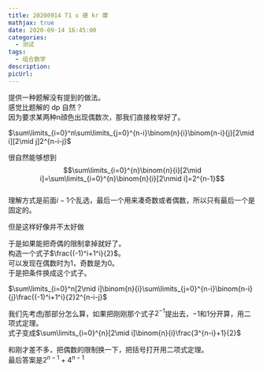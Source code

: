 ```yaml
---
title: 20200914 T1 s 德 kr 摩
mathjax: true
date: 2020-09-14 16:45:00
categories: 
  - 测试
tags: 
  - 组合数学
description: 
picUrl: 
---
```



提供一种题解没有提到的做法。  
感觉比题解的 dp 自然？  
因为要求某两种n顔色出现偶数次，那我们直接枚举好了。  

$\sum\limits_{i=0}^n\sum\limits_{j=0}^{n-i}\binom{n}{i}\binom{n-i}{j}[2\mid i][2\mid j]2^{n-i-j}$  

很自然能够想到$$\sum\limits_{i=0}^{n}\binom{n}{i}[2\mid i]=\sum\limits_{i=0}^{n}\binom{n}{i}[2\nmid i]=2^{n-1}$$   
理解方式是前面$i-1$个乱选，最后一个用来凑奇数或者偶数，所以只有最后一个是固定的。  

但是这样好像并不太好做  

于是如果能把奇偶的限制拿掉就好了。  
构造一个式子$\frac{(-1)^i+1^i}{2}$。  
可以发现在偶数时为$1$，奇数是为$0$。  
于是把条件换成这个式子。  

$\sum\limits_{i=0}^n[2\mid i]\binom{n}{i}\sum\limits_{j=0}^{n-i}\binom{n-i}{j}\frac{(-1)^i+1^i}{2}2^{n-i-j}$   

我们先考虑$j$那部分怎么算，如果把刚刚那个式子$2^{-1}$提出去，$-1$和$1$分开算，用二项式定理。  
式子变成$\sum\limits_{i=0}^{n}[2\mid i]\binom{n}{i}\frac{3^{n-i}+1}{2}$   

和刚才差不多，把偶数的限制换一下，把括号打开用二项式定理。  
最后答案是$2^{n-1}+4^{n-1}$  